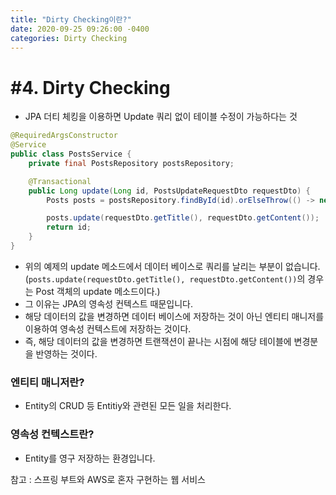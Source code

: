 ```yaml
---
title: "Dirty Checking이란?"
date: 2020-09-25 09:26:00 -0400
categories: Dirty Checking
---
```



# #4. Dirty Checking

- JPA 더티 체킹을 이용하면  Update 쿼리 없이 테이블 수정이 가능하다는 것

```java
@RequiredArgsConstructor
@Service
public class PostsService {
    private final PostsRepository postsRepository;

    @Transactional
    public Long update(Long id, PostsUpdateRequestDto requestDto) {
        Posts posts = postsRepository.findById(id).orElseThrow(() -> new IllegalArgumentException("해당 사용자가 없습니다. id=" + id));

        posts.update(requestDto.getTitle(), requestDto.getContent());
        return id;
    }
}
```

- 위의 예제의 update 메소드에서 데이터 베이스로 쿼리를 날리는 부분이 없습니다.
(`posts.update(requestDto.getTitle(), requestDto.getContent())`의 경우는 Post 객체의 update 메소드이다.)
- 그 이유는 JPA의 영속성 컨텍스트 때문입니다.
- 해당 데이터의 값을 변경하면 데이터 베이스에 저장하는 것이 아닌 엔티티 매니저를 이용하여 영속성 컨텍스트에 저장하는 것이다.
- 즉, 해당 데이터의 값을 변경하면 트랜잭션이 끝나는 시점에 해당 테이블에 변경분을 반영하는 것이다.

### 엔티티 매니저란?

- Entity의 CRUD 등 Entitiy와 관련된 모든 일을 처리한다.

### 영속성 컨텍스트란?

- Entity를 영구 저장하는 환경입니다.





참고 : 스프링 부트와 AWS로 혼자 구현하는 웹 서비스